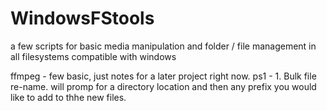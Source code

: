 # WindowsFStools
 a few scripts for basic media manipulation and folder / file management in all filesystems compatible with windows

ffmpeg  - few basic, just notes for a later project right now.
ps1     - 1. Bulk file re-name. will promp for a directory location and then any prefix you would like to add to thhe new files.